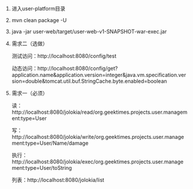 1. 进入user-platform目录

2. mvn clean package -U

3. java -jar user-web/target/user-web-v1-SNAPSHOT-war-exec.jar

4. 需求二（选做）

   测试访问：http://localhost:8080/config/test

   动态访问：http://localhost:8080/config/get?application.name&application.version=integer&java.vm.specification.version=double&tomcat.util.buf.StringCache.byte.enabled=boolean

5. 需求一（必须）

   读：http://localhost:8080/jolokia/read/org.geektimes.projects.user.management:type=User

   写：http://localhost:8080/jolokia/write/org.geektimes.projects.user.management:type=User/Name/damage

   执行：http://localhost:8080/jolokia/exec/org.geektimes.projects.user.management:type=User/toString

   列表：http://localhost:8080/jolokia/list